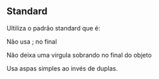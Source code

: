 ## Standard

Ultiliza o padrão standard que é: 

Não usa ; no final

Não deixa uma virgula sobrando no final do objeto

Usa aspas simples ao invés de duplas.